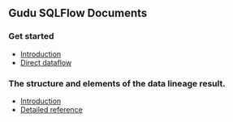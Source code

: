 ## Gudu SQLFlow Documents

### Get started
- [Introduction](get-started/introduction.md)
- [Direct dataflow](get-started/direct-dataflow.md)

### The structure and elements of the data lineage result.
- [Introduction](data-lineage-format/readme.md)
- [Detailed reference](data-lineage-format/data-lineage-format-reference.md)